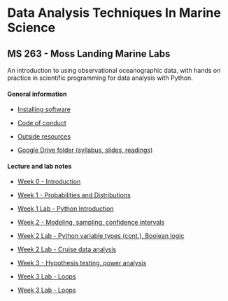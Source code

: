 # Data Analysis Techniques In Marine Science

## MS 263 - Moss Landing Marine Labs

An introduction to using observational oceanographic data, with hands on practice in scientific programming for data analysis with Python.

<!--
These course notes are in Jupyter Notebooks. They can be viewed as static web pages on Github or run interactively on Binder.
[![Binder](https://mybinder.org/badge_logo.svg)](https://mybinder.org/v2/gh/mlmldata2019/course-notes/master)
-->

#### General information

* [Installing software](software-installation)

<!--
* [Git reference](git-reference)
-->

* [Code of conduct](code-of-conduct.md)

* [Outside resources](resources.md)

* [Google Drive folder (syllabus, slides, readings)](https://tinyurl.com/qq6ludk)

#### Lecture and lab notes

* [Week 0 - Introduction](week00-introduction.ipynb)

* [Week 1 - Probabilities and Distributions](week01-probability-and-distributions.ipynb)

* [Week 1 Lab - Python Introduction](week01b-python-intro.ipynb)

* [Week 2 - Modeling, sampling, confidence intervals](week02a-modeling-sampling.ipynb)

* [Week 2 Lab - Python variable types (cont.), Boolean logic](week02b-tuples-dictionaries-boolean.ipynb)

* [Week 2 Lab - Cruise data analysis](week02c-cruise-data-analysis.ipynb)

* [Week 3 - Hypothesis testing, power analysis](week03a-hypothesis-power.ipynb)

* [Week 3 Lab - Loops](week03b-loops.ipynb)

* [Week 3 Lab - Loops](week03b-loops.ipynb)

<!--
* [Week 3 - ANOVA, non-parametric statistics](week03a-anova-nonparam.ipynb)

* [Week 4 - Correlation, general least squares regression](week04-corr-regress-least-squares.ipynb)

* [Week 4 - Python packages](week04b-python-packages.ipynb)

* [Week 4 Lab - Oceanographic cruise data](week04b-cruise-data-analysis.ipynb)


* [Week 5 - Multiple regression, matrices](week05a-multiple-regression-matrices.ipynb)

* [Week 5 Lab - Multiple regression and transformations example](week05b-mult-regression-example.ipynb)

* [Week 6 - Optimization and interpolation](week06a-optimization-interpolation.ipynb)

* [Week 6 Lab - Population growth and optimizing exponential fits](week06b-us-population-example.ipynb)

* [Week 6 Tutorial - Git](week06c-git-tutorial.ipynb)

* [Week 7 - Principal Component Analysis/Empirical Orthogonal Functions](week07a-PCA-EOF.ipynb)

* [Week 7 Lab - Monterey Bay Kelp PCA](week07b-montereybay-kelp-pca.ipynb)

* [Week 8 - Multi-Dimensional Scaling Analysis/Correlation Functions](week08a-MDS-cross_auto_correlation.ipynb)

* [Week 8 Lab - Pacific Decadal Oscillation and autocorrelation](week08b_correlation_function_pdo.ipynb)


* [Week 9 - Spectral analysis](week09a_spectral_analysis.ipynb)

* [Week 9 Lab - Elkhorn Slough spectral analysis - Part 1](week09b_lobo_spectral.ipynb)

* [Week 9 Lab - Mapping and projections](week09c_mapping_intro.ipynb)

* [Week 10 Lab - Elkhorn Slough spectral analysis - Part 2](week10b_lobo_spectral_part2.ipynb)

* [Week 11 - Spatial analysis](week11-spatial-analysis.ipynb)

* [Week 12 - Convolution, filtering and image analysis](week12_filtering_image_analysis.ipynb)

* [Week 13 - Modeling introduction, NPZ ecosystem model](week13_Modeling_and_NPZmodel.ipynb) -->
